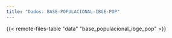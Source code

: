 ```yaml
---
title: "Dados: BASE-POPULACIONAL-IBGE-POP"
---
```


{{< remote-files-table "data" "base_populacional_ibge_pop" >}}

